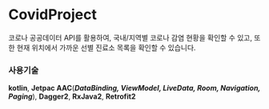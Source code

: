 # CovidProject
코로나 공공데이터 API를 활용하여, 국내/지역별 코로나 감염 현황을 확인할 수 있고, 또한 현재 위치에서 가까운 선별 진료소 목록을 확인할 수 있습니다.

### 사용기술
**kotlin**, **Jetpac AAC**(***DataBinding, ViewModel, LiveData, Room, Navigation, Paging***), **Dagger2**, **RxJava2**, **Retrofit2**


